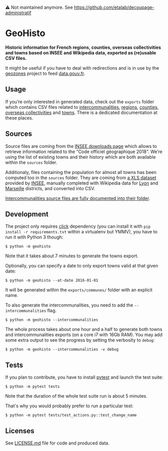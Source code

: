 ⚠️ Not maintained anymore. See https://github.com/etalab/decoupage-administratif

# GeoHisto

**Historic information for French regions, counties, overseas collectivities and towns based on INSEE and Wikipedia data, exported as (re)usable CSV files.**

It might be useful if you have to deal with redirections and is in use by the [geozones](https://github.com/etalab/geozones) project to feed [data.gouv.fr](http://www.data.gouv.fr/fr/).


## Usage

If you’re only interested in generated data, check out the `exports` folder which contains CSV files related to [intercommunalities](exports/epci), [regions](exports/regions/), [counties](exports/departements/), [overseas collectivities](exports/collectivites/) and [towns](exports/communes/). There is a dedicated documentation at these places.


## Sources

Source files are coming from the [INSEE downloads page](https://www.insee.fr/fr/information/3363419) which allows to retrieve information related to the “Code officiel géographique 2018”. We’re using the list of existing towns and their history which are both available within the `sources` folder.

Additionaly, files containing the population for almost all towns has been computed too in the `sources` folder. They are coming from [a XLS dataset](http://www.insee.fr/fr/ppp/bases-de-donnees/recensement/populations-legales/pages2015/zip/HIST_POP_COM_RP13.zip) provided by  [INSEE](http://www.insee.fr/fr/ppp/bases-de-donnees/recensement/populations-legales/), manually completed with Wikipedia data for [Lyon](https://fr.wikipedia.org/wiki/Arrondissements_de_Lyon) and [Marseille](https://fr.wikipedia.org/wiki/Secteurs_et_arrondissements_de_Marseille) districts, and converted into CSV.

[Intercommunalities source files are fully documented into their folder](sources/epci).


## Development

The project only requires [click](http://click.pocoo.org/5/) dependency (you can install it with `pip install -r requirements.txt` within a virtualenv but YMMV), you have to run it with Python 3 though:

    $ python -m geohisto

Note that it takes about 7 minutes to generate the towns export.

Optionally, you can specify a date to only export towns valid at that given date:

    $ python -m geohisto --at-date 2016-01-01

It will be generated within the `exports/communes/` folder with an explicit name.

To also generate the intercommunalities, you need to add the `--intercommunalities` flag.

    $ python -m geohisto --intercommunalities

The whole process takes about one hour and a half to generate both towns and intercommunalities exports (on a core i7 with 16Gb RAM).
You may add some extra output to see the progress by setting the verbosity to `debug`:

    $ python -m geohisto --intercommunalities -v debug

## Tests

If you plan to contribute, you have to install [pytest](http://doc.pytest.org/en/latest/) and launch the test suite:

    $ python -m pytest tests

Note that the duration of the whole test suite run is about 5 minutes.

That's why you would probably prefer to run a particular test:

    $ python -m pytest tests/test_actions.py::test_change_name


## Licenses

See [LICENSE.md](LICENSE.md) file for code and produced data.
